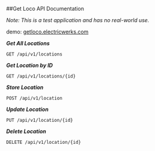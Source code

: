 
##Get Loco API Documentation

*Note: This is a test application and has no real-world use.*

demo: [getloco.electricwerks.com](http://getloco.electricwerks.com)

***Get All Locations***

```GET /api/v1/locations```

***Get Location by ID***

```GET /api/v1/locations/{id}```

***Store Location*** 

```POST /api/v1/location```

***Update Location***

```PUT /api/v1/location/{id}```

***Delete Location***

```DELETE /api/v1/location/{id}```

